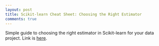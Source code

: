 ```yaml
---
layout: post
title: Scikit-learn Cheat Sheet: Choosing the Right Estimator
comments: true
---
```


Simple guide to choosing the right estimator in Scikit-learn for your data project. Link is [here](http://scikit-learn.org/dev/tutorial/machine_learning_map/index.html).

<!--excerpt-->